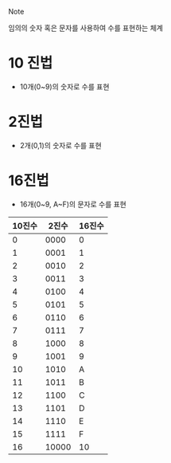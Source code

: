 > [!NOTE]
> 임의의 숫자 혹은 문자를 사용하여 수를 표현하는 체계

# 10 진법
- 10개(0~9)의 숫자로 수를 표현

# 2진법
- 2개(0,1)의 숫자로 수를 표현

# 16진법
- 16개(0~9, A~F)의 문자로 수를 표현

|**10진수**|**2진수**|**16진수**|
|---|---|---|
|0|0000|0|
|1|0001|1|
|2|0010|2|
|3|0011|3|
|4|0100|4|
|5|0101|5|
|6|0110|6|
|7|0111|7|
|8|1000|8|
|9|1001|9|
|10|1010|A|
|11|1011|B|
|12|1100|C|
|13|1101|D|
|14|1110|E|
|15|1111|F|
|16|10000|10